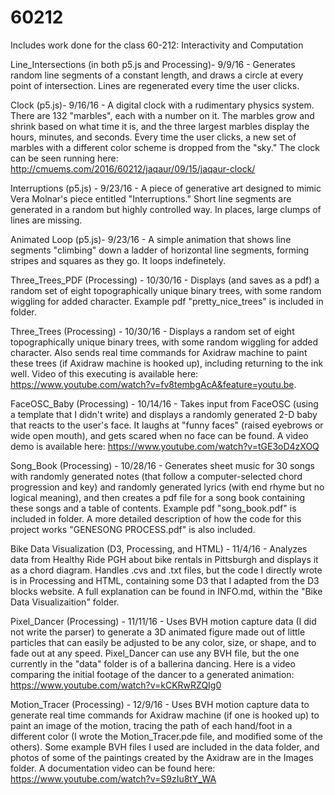 # 60212
Includes work done for the class 60-212: Interactivity and Computation

Line_Intersections (in both p5.js and Processing)- 9/9/16 - Generates random line segments of a constant length, and draws a circle at every point of intersection. Lines are regenerated every time the user clicks.

Clock (p5.js)- 9/16/16 - A digital clock with a rudimentary physics system. There are 132 "marbles", each with a number on it. The marbles grow and shrink based on what time it is, and the three largest marbles display the hours, minutes, and seconds. Every time the user clicks, a new set of marbles with a different color scheme is dropped from the "sky." The clock can be seen running here: http://cmuems.com/2016/60212/jaqaur/09/15/jaqaur-clock/

Interruptions (p5.js) - 9/23/16 - A piece of generative art designed to mimic Vera Molnar's piece entitled "Interruptions." Short line segments are generated in a random but highly controlled way. In places, large clumps of lines are missing.

Animated Loop (p5.js)- 9/23/16 - A simple animation that shows line segments "climbing" down a ladder of horizontal line segments, forming stripes and squares as they go. It loops indefinetely.

Three_Trees_PDF (Processing) - 10/30/16 - Displays (and saves as a pdf) a random set of eight topographically unique binary trees, with some random wiggling for added character. Example pdf "pretty_nice_trees" is included in folder.

Three_Trees (Processing) - 10/30/16 - Displays a random set of eight topographically unique binary trees, with some random wiggling for added character. Also sends real time commands for Axidraw machine to paint these trees (if Axidraw machine is hooked up), including returning to the ink well. Video of this executing is available here: https://www.youtube.com/watch?v=fv8tembgAcA&feature=youtu.be.

FaceOSC_Baby (Processing) - 10/14/16 - Takes input from FaceOSC (using a template that I didn't write) and displays a randomly generated 2-D baby that reacts to the user's face. It laughs at "funny faces" (raised eyebrows or wide open mouth), and gets scared when no face can be found. A video demo is available here: https://www.youtube.com/watch?v=tGE3oD4zXOQ

Song_Book (Processing) - 10/28/16 - Generates sheet music for 30 songs with randomly generated notes (that follow a computer-selected chord progression and key) and randomly generated lyrics (with end rhyme but no logical meaning), and then creates a pdf file for a song book containing these songs and a table of contents. Example pdf "song_book.pdf" is included in folder. A more detailed description of how the code for this project works "GENESONG PROCESS.pdf" is also included.

Bike Data Visualization (D3, Processing, and HTML) - 11/4/16 - Analyzes data from Healthy Ride PGH about bike rentals in Pittsburgh and displays it as a chord diagram. Handles .cvs and .txt files, but the code I directly wrote is in Processing and HTML, containing some D3 that I adapted from the D3 blocks website. A full explanation can be found in INFO.md, within the "Bike Data Visualizaition" folder.

Pixel_Dancer (Processing) - 11/11/16 - Uses BVH motion capture data (I did not write the parser) to generate a 3D animated figure made out of little particles that can easily be adjusted to be any color, size, or shape, and to fade out at any speed. Pixel_Dancer can use any BVH file, but the one currently in the "data" folder is of a ballerina dancing. Here is a video comparing the initial footage of the dancer to a generated animation: https://www.youtube.com/watch?v=kCKRwRZQIg0

Motion_Tracer (Processing) - 12/9/16 - Uses BVH motion capture data to generate real time commands for Axidraw machine (if one is hooked up) to paint an image of the motion, tracing the path of each hand/foot in a different color (I wrote the Motion_Tracer.pde file, and modified some of the others). Some example BVH files I used are included in the data folder, and photos of some of the paintings created by the Axidraw are in the Images folder. A documentation video can be found here: https://www.youtube.com/watch?v=S9zIu8tY_WA
